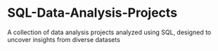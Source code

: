 # SQL-Data-Analysis-Projects

A collection of data analysis projects analyzed using SQL, designed to uncover insights from diverse datasets
